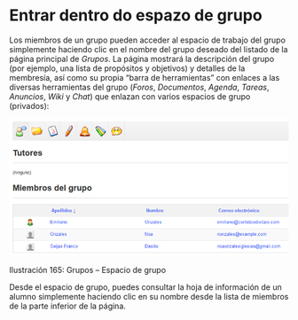 # Entrar dentro do espazo de grupo

Los miembros de un grupo pueden acceder al espacio de trabajo del grupo simplemente haciendo clic en el nombre del grupo deseado del listado de la página principal de _Grupos_. La página mostrará la descripción del grupo \(por ejemplo, una lista de propósitos y objetivos\) y detalles de la membresía, así como su propia “barra de herramientas” con enlaces a las diversas herramientas del grupo \(_Foros_, _Documentos_, _Agenda_, _Tareas_, _Anuncios_, _Wiki_ y _Chat_\) que enlazan con varios espacios de grupo \(privados\):

![](../../.gitbook/assets/images217%20%284%29.png)

Ilustración 165: Grupos – Espacio de grupo

Desde el espacio de grupo, puedes consultar la hoja de información de un alumno simplemente haciendo clic en su nombre desde la lista de miembros de la parte inferior de la página.


